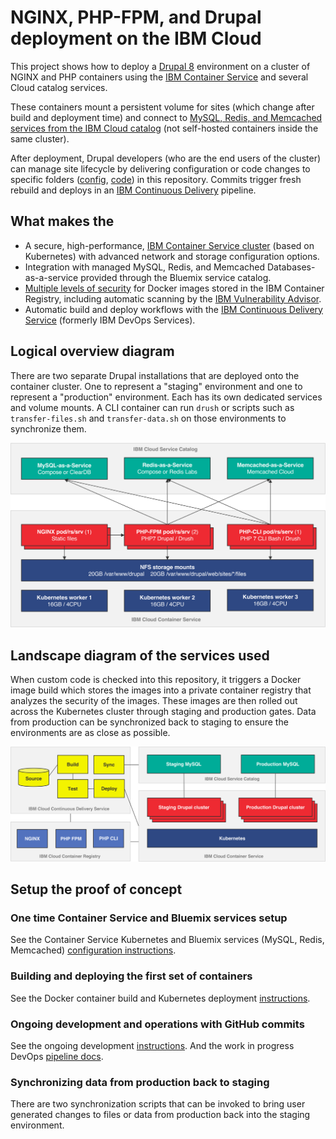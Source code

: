 # NGINX, PHP-FPM, and Drupal deployment on the IBM Cloud
This project shows how to deploy a [Drupal 8](https://www.drupal.org/docs/8/) environment on a cluster of NGINX and PHP containers using the [IBM Container Service](https://www.ibm.com/cloud-computing/bluemix/containers) and several Cloud catalog services.

These containers mount a persistent volume for sites (which change after build and deployment time) and connect to [MySQL, Redis, and Memcached services from the IBM Cloud catalog](https://console.bluemix.net/catalog/?env_id=ibm%3Ayp%3Aus-south&category=data) (not self-hosted containers inside the same cluster).

After deployment, Drupal developers (who are the end users of the cluster) can manage site lifecycle by delivering configuration or code changes to specific folders ([config](/tree/master/config), [code](/tree/master/code)) in this repository. Commits trigger fresh rebuild and deploys in an [IBM Continuous Delivery](https://console.bluemix.net/catalog/services/continuous-delivery/?taxonomyNavigation=services&cm_mc_uid=36647820015315082453960&cm_mc_sid_50200000=1509381998&env_id=ibm%3Ayp%3Aus-south) pipeline.

## What makes the
- A secure, high-performance, [IBM Container Service cluster](https://console.bluemix.net/docs/containers/cs_planning.html#cs_planning) (based on Kubernetes) with advanced network and storage configuration options.
- Integration with managed MySQL, Redis, and Memcached Databases-as-a-service provided through the Bluemix service catalog.
- [Multiple levels of security](https://console.bluemix.net/docs/containers/cs_security.html#cs_security) for Docker images stored in the IBM Container Registry, including automatic scanning by the [IBM Vulnerability Advisor](https://www.ibm.com/blogs/bluemix/2017/03/assessing-security-risk-containers-vulnerability-advisor/).
- Automatic build and deploy workflows with the [IBM Continuous Delivery Service](https://console.bluemix.net/catalog/services/continuous-delivery/?taxonomyNavigation=services&cm_mc_uid=36647820015315082453960&cm_mc_sid_50200000=1509381998&env_id=ibm%3Ayp%3Aus-south) (formerly IBM DevOps Services).

## Logical overview diagram
There are two separate Drupal installations that are deployed onto the container cluster. One to represent a "staging" environment and one to represent a "production" environment. Each has its own dedicated services and volume mounts. A CLI container can run `drush` or scripts such as `transfer-files.sh` and `transfer-data.sh` on those environments to synchronize them.

![](docs/img/architecture.png)

## Landscape diagram of the services used
When custom code is checked into this repository, it triggers a Docker image build which stores the images into a private container registry that analyzes the security of the images. These images are then rolled out across the Kubernetes cluster through staging and production gates. Data from production can be synchronized back to staging to ensure the environments are as close as possible.

![](docs/img/links.png)

## Setup the proof of concept

### One time Container Service and Bluemix services setup
See the Container Service Kubernetes and Bluemix services (MySQL, Redis, Memcached) [configuration instructions](docs/INITIAL-SETUP.md).

### Building and deploying the first set of containers
See the Docker container build and Kubernetes deployment [instructions](docs/DEPLOY-CONTAINERS.md).

### Ongoing development and operations with GitHub commits
See the ongoing development [instructions](docs/ONGOING-DEVELOPMENT.md). And the work in progress DevOps [pipeline docs](docs/PIPELINE-SETUP.md).

### Synchronizing data from production back to staging
There are two synchronization scripts that can be invoked to bring user generated changes to files or data from production back into the staging environment.
